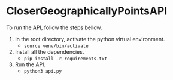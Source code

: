 # CloserGeographicallyPointsAPI

To run the API, follow the steps bellow.

1. In the root directory, activate the python virtual environment.
    - ``source venv/bin/activate``
2. Install all the dependencies.
    - ``pip install -r requirements.txt``
3. Run the API.
    - ``python3 api.py``
